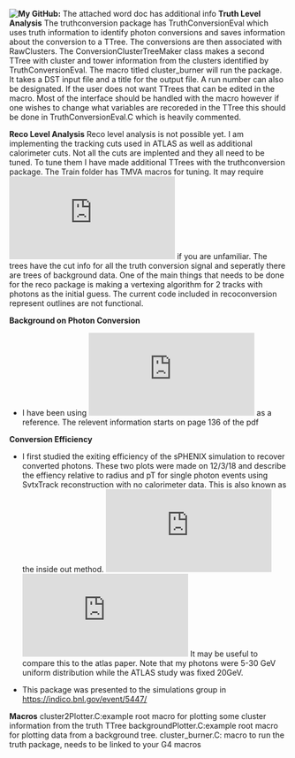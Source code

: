 **![My GitHub:](https://github.com/FrancescoVassalli/SinglePhoton/)**
The attached word doc has additional info
**Truth Level Analysis**
The truthconversion package has TruthConversionEval which uses truth information to identify photon conversions and saves information about the conversion to a TTree. The conversions are then associated with RawClusters. The ConversionClusterTreeMaker class makes a second TTree with cluster and tower information from the clusters identified by TruthConversionEval. The macro titled cluster_burner will run the package. It takes a DST input file and a title for the output file. A run number can also be designated. If the user does not want TTrees that can be edited in the macro. Most of the interface should be handled with the macro however if one wishes to change what variables are recoreded in the TTree this should be done in TruthConversionEval.C which is heavily commented. 

**Reco Level Analysis**
Reco level analysis is not possible yet. I am implementing the tracking cuts used in ATLAS  as well as additional calorimeter cuts. Not all the cuts are implented and they all need to be tuned. To tune them I have made additional TTrees with the truthconversion package. The Train folder has TMVA macros for tuning. It may require ![reading about TMVA](https://root.cern.ch/download/doc/tmva/TMVAUsersGuide.pdf) if you are unfamiliar. The trees have the cut info for all the truth conversion signal and seperatly there are trees of background data. One of the main things that needs to be done for the reco package is making a vertexing algorithm for 2 tracks with photons as the initial guess. The current code included in recoconversion represent outlines are not functional.

**Background on Photon Conversion**
- I have been using ![this ATLAS paper](https://github.com/FrancescoVassalli/SinglePhoton/files/2742038/4layerRecopT.pdf) as a reference. The relevent information starts on page 136 of the pdf

**Conversion Efficiency** 
- I first studied the exiting efficiency of the sPHENIX simulation to recover converted photons. These two plots were made on 12/3/18 and describe the effiency relative to radius and pT for single photon events using SvtxTrack reconstruction with no calorimeter data. This is also known as the inside out method. 
![pT](https://github.com/FrancescoVassalli/SinglePhoton/files/2742038/4layerRecopT.pdf)
![radius](https://github.com/FrancescoVassalli/SinglePhoton/files/2742039/4layerRecoR.pdf)
It may be useful to compare this to the atlas paper.
Note that my photons were 5-30 GeV uniform distribution while the ATLAS study was fixed 20GeV.

- This package was presented to the simulations group in https://indico.bnl.gov/event/5447/

**Macros**
 cluster2Plotter.C:example root macro for plotting some cluster information from the truth TTree
 backgroundPlotter.C:example root macro for plotting data from a background tree.
 cluster_burner.C: macro to run the truth package, needs to be linked to your G4 macros
